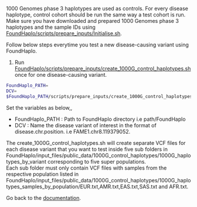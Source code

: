 1000 Genomes phase 3 haplotypes are used as controls. For every disease haplotype, control cohort should be run the same way a test cohort is run. 
Make sure you have downloaded and prepared 1000 Genomes phase 3 haplotypes and the sample IDs using [FoundHaplo/scripts/prepare_inputs/Initialise.sh](https://github.com/bahlolab/FoundHaplo/blob/main/scripts/prepare_inputs/Initialise.sh).

Follow below steps everytime you test a new disease-causing variant using FoundHaplo.

1. Run [FoundHaplo/scripts/prepare_inputs/create_1000G_control_haplotypes.sh](https://github.com/bahlolab/FoundHaplo/blob/main/scripts/prepare_inputs/create_1000G_control_haplotypes.sh) once for one disease-causing variant.
```bash
FoundHaplo_PATH=
DCV=
$FoundHaplo_PATH/scripts/prepare_inputs/create_1000G_control_haplotypes.sh $FoundHaplo_PATH FAME1.chr8.119379052
```

Set the variables as below,,

* FoundHaplo_PATH : Path to FoundHaplo directory i.e path/FoundHaplo
* DCV : Name the disease variant of interest in the format of disease.chr.position. i.e FAME1.chr8.119379052.

The create_1000G_control_haplotypes.sh will create separate VCF files for each disease variant that you want to test inside five sub folders in FoundHaplo/input_files/public_data/1000G_control_haplotypes/1000G_haplotypes_by_variant corresponding to five super populations.   
Each sub folder must only contain VCF files with samples from the respective population listed in FoundHaplo/input_files/public_data/1000G_control_haplotypes/1000G_haplotypes_samples_by_population/EUR.txt,AMR.txt,EAS.txt,SAS.txt and AFR.txt. 

Go back to the [documentation](https://github.com/bahlolab/FoundHaplo/blob/main/Documentation/Guide%20to%20run%20FoundHaplo.md).
